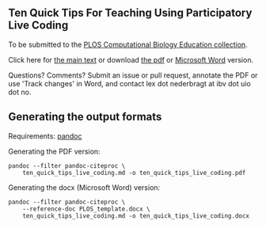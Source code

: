 Ten Quick Tips For Teaching Using Participatory Live Coding
----------------------------------------------

To be submitted to the [PLOS Computational Biology Education collection](https://collections.plos.org/compbiol-education).

Click here for [the main text](ten_quick_tips_live_coding.md#ten-quick-tips-for-teaching-using-participatory-live-coding) or download [the pdf](ten_quick_tips_live_coding.pdf) or [Microsoft Word](ten_quick_tips_live_coding.docx) version.

Questions? Comments? Submit an issue or pull request, annotate the PDF or use 'Track changes' in Word, and contact lex dot nederbragt at ibv dot uio dot no.

## Generating the output formats

Requirements: [pandoc](pandoc.org)

Generating the PDF version:

```
pandoc --filter pandoc-citeproc \
	ten_quick_tips_live_coding.md -o ten_quick_tips_live_coding.pdf
```

Generating the docx (Microsoft Word) version:
```
pandoc --filter pandoc-citeproc \
	--reference-doc PLOS_template.docx \
	ten_quick_tips_live_coding.md -o ten_quick_tips_live_coding.docx
```
